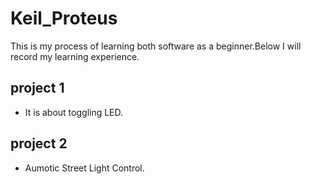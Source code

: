 # Keil_Proteus  
This is my process of learning both software as a beginner.Below I will record my learning experience.  
## project 1  
- It is about toggling LED.  
## project 2  
- Aumotic Street Light Control.  
